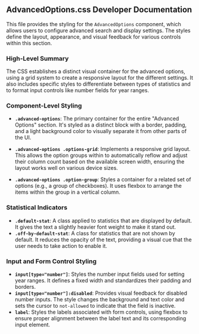 ## AdvancedOptions.css Developer Documentation

This file provides the styling for the `AdvancedOptions` component, which allows users to configure advanced search and display settings. The styles define the layout, appearance, and visual feedback for various controls within this section.

### High-Level Summary

The CSS establishes a distinct visual container for the advanced options, using a grid system to create a responsive layout for the different settings. It also includes specific styles to differentiate between types of statistics and to format input controls like number fields for year ranges.

### Component-Level Styling

-   **`.advanced-options`**: The primary container for the entire "Advanced Options" section. It's styled as a distinct block with a border, padding, and a light background color to visually separate it from other parts of the UI.

-   **`.advanced-options .options-grid`**: Implements a responsive grid layout. This allows the option groups within to automatically reflow and adjust their column count based on the available screen width, ensuring the layout works well on various device sizes.

-   **`.advanced-options .option-group`**: Styles a container for a related set of options (e.g., a group of checkboxes). It uses flexbox to arrange the items within the group in a vertical column.

### Statistical Indicators

-   **`.default-stat`**: A class applied to statistics that are displayed by default. It gives the text a slightly heavier font weight to make it stand out.
-   **`.off-by-default-stat`**: A class for statistics that are not shown by default. It reduces the opacity of the text, providing a visual cue that the user needs to take action to enable it.

### Input and Form Control Styling

-   **`input[type="number"]`**: Styles the number input fields used for setting year ranges. It defines a fixed width and standardizes their padding and borders.
-   **`input[type="number"]:disabled`**: Provides visual feedback for disabled number inputs. The style changes the background and text color and sets the cursor to `not-allowed` to indicate that the field is inactive.
-   **`label`**: Styles the labels associated with form controls, using flexbox to ensure proper alignment between the label text and its corresponding input element.